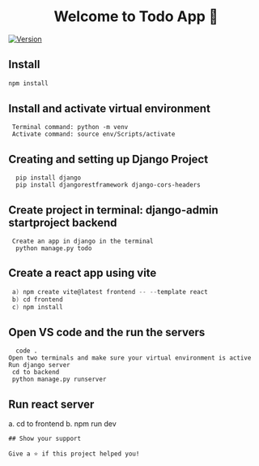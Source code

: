 <h1 align="center">Welcome to Todo App 👋</h1>
<p>
  <a href="https://www.npmjs.com/package/frontend" target="_blank">
    <img alt="Version" src="https://img.shields.io/npm/v/frontend.svg">
  </a>
</p>

## Install

```sh
npm install
```


## Install and activate virtual environment
```In the root folder, on the terminal create a virtual environment.
 Terminal command: python -m venv 
 Activate command: source env/Scripts/activate
 ```

## Creating and setting up Django Project
 ``` Install django and all the main libraries : 
   pip install django 
   pip install djangorestframework django-cors-headers
  ```
  
## Create project in terminal: django-admin startproject backend
 ``` Cd to the backend folder
  Create an app in django in the terminal
   python manage.py todo
  ```
  
## Create a react app using vite
```Go back to the root folder and:
 a) npm create vite@latest frontend -- --template react
 b) cd frontend
 c) npm install
 ```

## Open VS code and the run the servers
 ``` In the root folder open VS code:
   code .
 Open two terminals and make sure your virtual environment is active
 Run django server
  cd to backend
  python manage.py runserver
  ```
##  Run react server
  a. cd to frontend
  b. npm run dev

```
## Show your support

Give a ⭐️ if this project helped you!